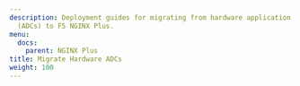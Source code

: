```yaml
---
description: Deployment guides for migrating from hardware application delivery controllers
  (ADCs) to F5 NGINX Plus.
menu:
  docs:
    parent: NGINX Plus
title: Migrate Hardware ADCs
weight: 100
---
```

